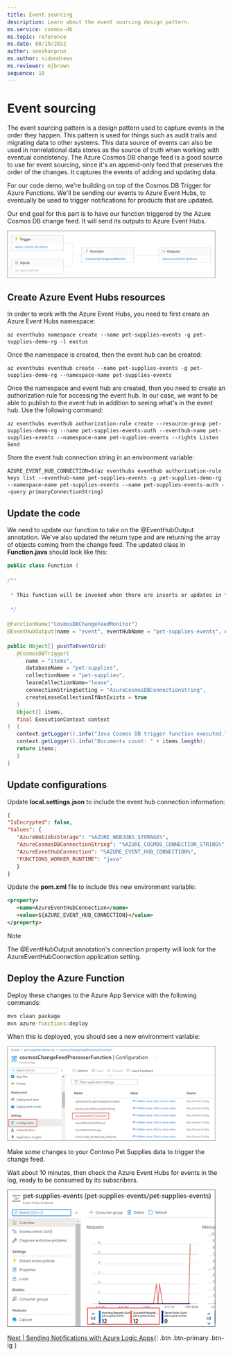 ```yaml
---
title: Event sourcing
description: Learn about the event sourcing design pattern. 
ms.service: cosmos-db
ms.topic: reference
ms.date: 08/19/2022
author: seesharprun
ms.author: sidandrews
ms.reviewer: mjbrown
sequence: 10
---
```


# Event sourcing

The event sourcing pattern is a design pattern used to capture events in the order they happen. This pattern is used for things such as audit trails and migrating data to other systems. This data source of events can also be used in nonrelational data stores as the source of truth when working with eventual consistency. The Azure Cosmos DB change feed is a good source to use for event sourcing, since it's an append-only feed that preserves the order of the changes. It captures the events of adding and updating data.

For our code demo, we're building on top of the Cosmos DB Trigger for Azure Functions. We'll be sending our events to Azure Event Hubs, to eventually be used to trigger notifications for products that are updated.

Our end goal for this part is to have our function triggered by the Azure Cosmos DB change feed. It will send its outputs to Azure Event Hubs.

![Diagram showing the Azure Cosmos DB trigger.](./media/event-sourcing/cosmos-db-trigger.png)

## Create Azure Event Hubs resources

In order to work with the Azure Event Hubs, you need to first create an Azure Event Hubs namespace:

```azurecli
az eventhubs namespace create --name pet-supplies-events -g pet-supplies-demo-rg -l eastus
```

Once the namespace is created, then the event hub can be created:

```azurecli
az eventhubs eventhub create --name pet-supplies-events -g pet-supplies-demo-rg --namespace-name pet-supplies-events
```

Once the namespace and event hub are created, then you need to create an authorization rule for accessing the event hub. In our case, we want to be able to publish to the event hub in addition to seeing what's in the event hub. Use the following command:

```azurecli
az eventhubs eventhub authorization-rule create --resource-group pet-supplies-demo-rg --name pet-supplies-events-auth --eventhub-name pet-supplies-events --namespace-name pet-supplies-events --rights Listen Send
```

Store the event hub connection string in an environment variable:

```azurecli
AZURE_EVENT_HUB_CONNECTION=$(az eventhubs eventhub authorization-rule keys list --eventhub-name pet-supplies-events -g pet-supplies-demo-rg --namespace-name pet-supplies-events --name pet-supplies-events-auth --query primaryConnectionString)
```

## Update the code

We need to update our function to take on the @EventHubOutput annotation. We've also updated the return type and are returning the array of objects coming from the change feed. The updated class in **Function.java** should look like this:

```java
public class Function {

/**

 * This function will be invoked when there are inserts or updates in the specified database and collection.

 */

@FunctionName("CosmosDBChangeFeedMonitor")
@EventHubOutput(name = "event", eventHubName = "pet-supplies-events", connection = "AzureEventHubConnection")

public Object[] pushToEventGrid(
   @CosmosDBTrigger(
      name = "items",
      databaseName = "pet-supplies",
      collectionName = "pet-supplies",
      leaseCollectionName="lease",
      connectionStringSetting = "AzureCosmosDBConnectionString",
      createLeaseCollectionIfNotExists = true
   )
   Object[] items,
   final ExecutionContext context
)  {
   context.getLogger().info("Java Cosmos DB trigger function executed.");
   context.getLogger().info("Documents count: " + items.length);
   return items;
   }
}
```

## Update configurations

Update **local.settings.json** to include the event hub connection information:

```json
{
"IsEncrypted": false,
"Values": {
   "AzureWebJobsStorage": "%AZURE_WEBJOBS_STORAGE%",
   "AzureCosmosDBConnectionString": "%AZURE_COSMOS_CONNECTION_STRING%",
   "AzureEventHubConnection": "%AZURE_EVENT_HUB_CONNECTION%",
   "FUNCTIONS_WORKER_RUNTIME": "java"
   }
}
```

Update the **pom.xml** file to include this new environment variable:

```xml
<property>
   <name>AzureEventHubConnection</name>
   <value>${AZURE_EVENT_HUB_CONNECTION}</value>
</property>
```

> [!NOTE]
> The @EventHubOutput annotation's connection property will look for the AzureEventHubConnection application setting.

## Deploy the Azure Function

Deploy these changes to the Azure App Service with the following commands:

```cmd
mvn clean package
mvn azure-functions:deploy
```

When this is deployed, you should see a new environment variable:

![Screenshot showing the Function App Configuration page.](./media/event-sourcing/function-app-configuration.png)

Make some changes to your Contoso Pet Supplies data to trigger the change feed.

Wait about 10 minutes, then check the Azure Event Hubs for events in the log, ready to be consumed by its subscribers.

![Screenshot showing the Event Hubs Instance Overview page.](./media/event-sourcing/event-hubs-instance-overview.png)

[Next &#124; Sending Notifications with Azure Logic Apps](send-notifications-with-azure-logic-apps.md){: .btn .btn-primary .btn-lg }
